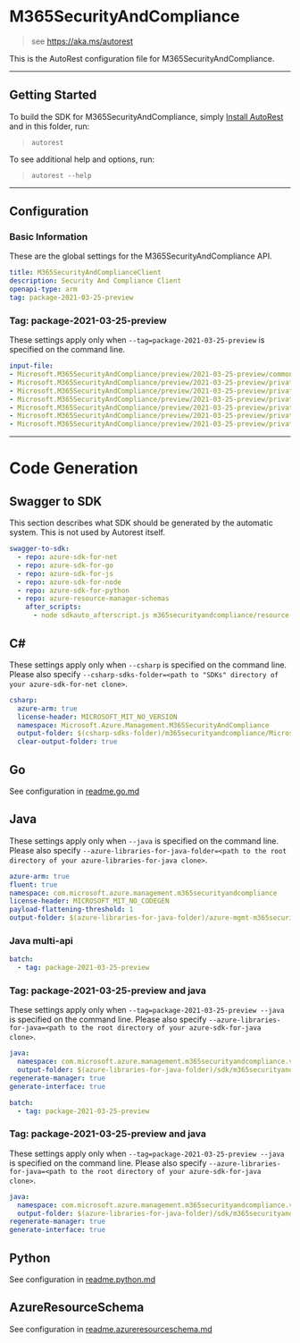 # M365SecurityAndCompliance

> see https://aka.ms/autorest

This is the AutoRest configuration file for M365SecurityAndCompliance.



---
## Getting Started
To build the SDK for M365SecurityAndCompliance, simply [Install AutoRest](https://aka.ms/autorest/install) and in this folder, run:

> `autorest`

To see additional help and options, run:

> `autorest --help`
---

## Configuration



### Basic Information
These are the global settings for the M365SecurityAndCompliance API.

``` yaml
title: M365SecurityAndComplianceClient
description: Security And Compliance Client
openapi-type: arm
tag: package-2021-03-25-preview
```

### Tag: package-2021-03-25-preview

These settings apply only when `--tag=package-2021-03-25-preview` is specified on the command line.

``` yaml $(tag) == 'package-2021-03-25-preview'
input-file:
- Microsoft.M365SecurityAndCompliance/preview/2021-03-25-preview/common-types.json
- Microsoft.M365SecurityAndCompliance/preview/2021-03-25-preview/privateLinkServicesForEDMUpload.json
- Microsoft.M365SecurityAndCompliance/preview/2021-03-25-preview/privateLinkServicesForM365ComplianceCenter.json
- Microsoft.M365SecurityAndCompliance/preview/2021-03-25-preview/privateLinkServicesForM365SecurityCenter.json
- Microsoft.M365SecurityAndCompliance/preview/2021-03-25-preview/privateLinkServicesForO365ManagementActivityAPI.json
- Microsoft.M365SecurityAndCompliance/preview/2021-03-25-preview/privateLinkServicesForSCCPowershell.json
- Microsoft.M365SecurityAndCompliance/preview/2021-03-25-preview/privateLinkServicesForMIPPolicySync.json
```

---
# Code Generation


## Swagger to SDK

This section describes what SDK should be generated by the automatic system.
This is not used by Autorest itself.

``` yaml $(swagger-to-sdk)
swagger-to-sdk:
  - repo: azure-sdk-for-net
  - repo: azure-sdk-for-go
  - repo: azure-sdk-for-js
  - repo: azure-sdk-for-node
  - repo: azure-sdk-for-python
  - repo: azure-resource-manager-schemas
    after_scripts:
      - node sdkauto_afterscript.js m365securityandcompliance/resource-manager
```

## C#

These settings apply only when `--csharp` is specified on the command line.
Please also specify `--csharp-sdks-folder=<path to "SDKs" directory of your azure-sdk-for-net clone>`.

``` yaml $(csharp)
csharp:
  azure-arm: true
  license-header: MICROSOFT_MIT_NO_VERSION
  namespace: Microsoft.Azure.Management.M365SecurityAndCompliance
  output-folder: $(csharp-sdks-folder)/m365securityandcompliance/Microsoft.Azure.Management.M365SecurityAndCompliance/src/Generated
  clear-output-folder: true
```

## Go

See configuration in [readme.go.md](./readme.go.md)

## Java

These settings apply only when `--java` is specified on the command line.
Please also specify `--azure-libraries-for-java-folder=<path to the root directory of your azure-libraries-for-java clone>`.

``` yaml $(java)
azure-arm: true
fluent: true
namespace: com.microsoft.azure.management.m365securityandcompliance
license-header: MICROSOFT_MIT_NO_CODEGEN
payload-flattening-threshold: 1
output-folder: $(azure-libraries-for-java-folder)/azure-mgmt-m365securityandcompliance
```

### Java multi-api

``` yaml $(java) && $(multiapi)
batch:
  - tag: package-2021-03-25-preview
```

### Tag: package-2021-03-25-preview and java

These settings apply only when `--tag=package-2021-03-25-preview --java` is specified on the command line.
Please also specify `--azure-libraries-for-java=<path to the root directory of your azure-sdk-for-java clone>`.

``` yaml $(tag) == 'package-2021-03-25-preview' && $(java) && $(multiapi)
java:
  namespace: com.microsoft.azure.management.m365securityandcompliance.v2021_01_11
  output-folder: $(azure-libraries-for-java-folder)/sdk/m365securityandcompliance/mgmt-v2021_01_11
regenerate-manager: true
generate-interface: true
```

``` yaml $(java) && $(multiapi)
batch:
  - tag: package-2021-03-25-preview
```

### Tag: package-2021-03-25-preview and java

These settings apply only when `--tag=package-2021-03-25-preview --java` is specified on the command line.
Please also specify `--azure-libraries-for-java=<path to the root directory of your azure-sdk-for-java clone>`.

``` yaml $(tag) == 'package-2021-03-25-preview' && $(java) && $(multiapi)
java:
  namespace: com.microsoft.azure.management.m365securityandcompliance.v2021_03_08
  output-folder: $(azure-libraries-for-java-folder)/sdk/m365securityandcompliance/mgmt-v2021_03_08
regenerate-manager: true
generate-interface: true
```

## Python

See configuration in [readme.python.md](./readme.python.md)



## AzureResourceSchema

See configuration in [readme.azureresourceschema.md](./readme.azureresourceschema.md)

